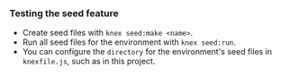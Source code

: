 ### Testing the seed feature

* Create seed files with `knex seed:make <name>`.
* Run all seed files for the environment with `knex seed:run`.
* You can configure the `directory` for the environment's seed files in `knexfile.js`, such as in this project.

